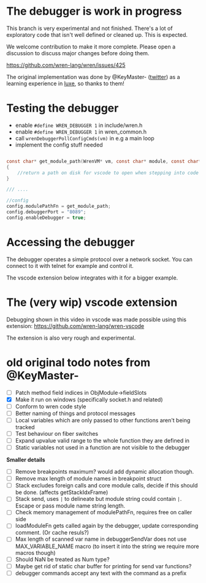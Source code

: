 
# The debugger is work in progress

This branch is very experimental and not finished.
There's a lot of exploratory code that isn't well defined or cleaned up.
This is expected.

We welcome contribution to make it more complete.
Please open a discussion to discuss major changes before doing them.

https://github.com/wren-lang/wren/issues/425

The original implementation was done by @KeyMaster- ([twitter](https://twitter.com/keymaster_)) as a learning 
experience in [luxe](https://luxeengine.com), so thanks to them!

# Testing the debugger
- enable `#define WREN_DEBUGGER 1` in include/wren.h
- enable `#define WREN_DEBUGGER 1` in wren_common.h
- call `wrenDebuggerPollConfigCmds(vm)` in e.g a main loop
- implement the config stuff needed

```c

const char* get_module_path(WrenVM* vm, const char* module, const char* root) 
{
    //return a path on disk for vscode to open when stepping into code etc
}

/// ....

//config
config.modulePathFn = get_module_path;
config.debuggerPort = "8089";
config.enableDebugger = true;
```
  
# Accessing the debugger
The debugger operates a simple protocol over a network socket. 
You can connect to it with telnet for example and control it.

The vscode extension below integrates with it for a bigger example.

# The (very wip) vscode extension

Debugging shown in this video in vscode was made possible using this extension: 
https://github.com/wren-lang/wren-vscode

The extension is also very rough and experimental.

# old original todo notes from @KeyMaster-

- [ ] Patch method field indices in ObjModule->fieldSlots
- [x] Make it run on windows (specifically socket.h and related)
- [ ] Conform to wren code style
- [ ] Better naming of things and protocol messages
- [ ] Local variables which are only passed to other functions aren't being tracked
- [ ] Test behaviour on fiber switches 
- [ ] Expand upvalue valid range to the whole function they are defined in 
- [ ] Static variables not used in a function are not visible to the debugger 

**Smaller details**   
- [ ] Remove breakpoints maximum? would add dynamic allocation though. 
- [ ] Remove max length of module names in breakpoint struct
- [ ] Stack excludes foreign calls and core module calls, decide if this should be done. (affects getStackIdxFrame)
- [ ] Stack send, uses `|` to delineate but module string could contain `|`. Escape or pass module name string length.
- [ ] Check memory management of modulePathFn, requires free on caller side 
- [ ] loadModuleFn gets called again by the debugger, update corresponding comment. (Or cache resuls?) 
- [ ] Max length of scanned var name in debuggerSendVar does not use MAX_VARIABLE_NAME macro (to insert it into the string we require more macros though) 
- [ ] Should NaN be treated as Num type? 
- [ ] Maybe get rid of static char buffer for printing for send var functions? 
- [ ] debugger commands accept any text with the command as a prefix 